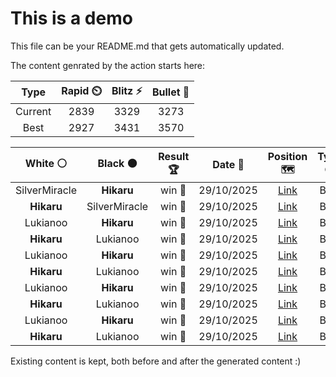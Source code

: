 # This is a demo

This file can be your README.md that gets automatically updated.

The content genrated by the action starts here:

<!--START_SECTION:chessStats-->
<!-- Automatically generated with https://github.com/Balastrong/chess-stats-action -->

| Type | Rapid ⏲️ | Blitz ⚡ | Bullet 🔫 |
|:---:|:---:|:---:|:---:|
| Current | 2839 | 3329 | 3273 |
| Best | 2927 | 3431 | 3570 |

| White ⚪ | Black ⚫ | Result 🏆 | Date 📅 | Position 🗺️ | Type 🕕 |
|:---:|:---:|:---:|:---:|:---:|:---:|
| SilverMiracle | **Hikaru** | win 🥇 | 29/10/2025 | <a href="http://www.ee.unb.ca/cgi-bin/tervo/fen.pl?select=8/8/6k1/4Pp2/6p1/2Bn2P1/2pK1P2/8 w - - 4 58">Link</a> | Blitz |
| **Hikaru** | SilverMiracle | win 🥇 | 29/10/2025 | <a href="http://www.ee.unb.ca/cgi-bin/tervo/fen.pl?select=4nk2/1R2p1b1/2p1B2p/2P5/rP3B2/7P/5PP1/6K1 b - - 0 40">Link</a> | Blitz |
| Lukianoo | **Hikaru** | win 🥇 | 29/10/2025 | <a href="http://www.ee.unb.ca/cgi-bin/tervo/fen.pl?select=3R4/N7/p3k3/1b6/3K4/3r1P2/8/8 w - - 8 62">Link</a> | Blitz |
| **Hikaru** | Lukianoo | win 🥇 | 29/10/2025 | <a href="http://www.ee.unb.ca/cgi-bin/tervo/fen.pl?select=8/5q1p/2n1p1kP/r2pPpQ1/1p1P2P1/1Pp2N2/r1P2PK1/1RR5 b - - 0 45">Link</a> | Blitz |
| Lukianoo | **Hikaru** | win 🥇 | 29/10/2025 | <a href="http://www.ee.unb.ca/cgi-bin/tervo/fen.pl?select=Q4bk1/6pp/3Np3/3bPp2/3N3P/4B1K1/5PP1/6rq w - - 10 39">Link</a> | Blitz |
| **Hikaru** | Lukianoo | win 🥇 | 29/10/2025 | <a href="http://www.ee.unb.ca/cgi-bin/tervo/fen.pl?select=1r5r/6p1/2Rb4/3k2p1/1p1p4/1B1P2P1/PP3PK1/2R5 b - - 9 34">Link</a> | Blitz |
| Lukianoo | **Hikaru** | win 🥇 | 29/10/2025 | <a href="http://www.ee.unb.ca/cgi-bin/tervo/fen.pl?select=6k1/8/4p2q/p1p1P3/2N3p1/1P2KQPn/P4r2/7R w - - 0 39">Link</a> | Blitz |
| **Hikaru** | Lukianoo | win 🥇 | 29/10/2025 | <a href="http://www.ee.unb.ca/cgi-bin/tervo/fen.pl?select=8/1p6/2p3p1/p3k1P1/P2PBn1P/1P2bK2/8/3R4 b - - 0 50">Link</a> | Blitz |
| Lukianoo | **Hikaru** | win 🥇 | 29/10/2025 | <a href="http://www.ee.unb.ca/cgi-bin/tervo/fen.pl?select=6r1/pp3R2/2b1kn2/3ppn2/8/2P5/PP2K1P1/2B1R3 w - - 10 36">Link</a> | Blitz |
| **Hikaru** | Lukianoo | win 🥇 | 29/10/2025 | <a href="http://www.ee.unb.ca/cgi-bin/tervo/fen.pl?select=bq3r1k/4BppB/p3p3/b2pN3/np1P4/4P3/1P3PPP/1QR3K1 b - - 2 22">Link</a> | Blitz |

<!--END_SECTION:chessStats-->

Existing content is kept, both before and after the generated content :)
